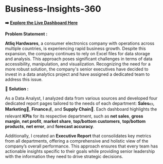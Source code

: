 # Business-Insights-360

**➡️ [Explore the Live Dashboard Here](https://app.powerbi.com/view?r=eyJrIjoiNzgwNWIyM2MtM2I0My00OTNlLWI3MmUtZjFlZjQ3NmEzOWZhIiwidCI6ImM2ZTU0OWIzLTVmNDUtNDAzMi1hYWU5LWQ0MjQ0ZGM1YjJjNCJ9)**




**Problem Statement :**  

**Atliq Hardwares**, a consumer electronics company with operations across multiple countries, is experiencing rapid business growth. Despite this expansion, the company continues to rely on Excel files for data storage and analysis. This approach poses significant challenges in terms of data accessibility, manipulation, and visualization. Recognizing the need for a more robust solution, the company's senior executives have decided to invest in a data analytics project and have assigned a dedicated team to address this issue.

**🌟 Solution :**  

As a Data Analyst, I analyzed data from various sources and developed four dedicated report pages tailored to the needs of each department: **Sales**💵, **Marketing**📣, **Finance**💰, and **Supply Chain**🚚. Each dashboard highlights the relevant **KPIs** for its respective department, such as **net sales**, **gross margin**, **net profit**, **market share**, **top/bottom customers**, **top/bottom products**, **net error**, and **forecast accuracy**.  

Additionally, I created an **Executive Report** that consolidates key metrics from all departments, offering a comprehensive and holistic view of the company’s overall performance. This approach ensures that every team has actionable insights specific to their goals while providing senior leadership with the information they need to drive strategic decisions.
